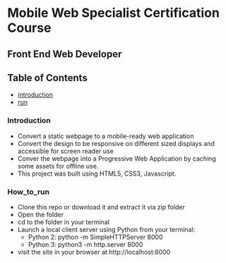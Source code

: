 # Mobile Web Specialist Certification Course
## Front End Web Developer

## Table of Contents
- [introduction](#introduction)
- [run](#How_to_run)

### Introduction
* Convert a static webpage to a mobile-ready web application 
* Convert the design to be responsive on different sized displays and accessible for screen reader use
* Conver the webpage into a Progressive Web Application by caching some assets for offline use.
* This project was built using HTML5, CSS3, Javascript. 

### How_to_run
* Clone this repo or download it and extract it via zip folder
* Open the folder
* cd to the folder in your terminal
* Launch a local client server using Python from your terminal: 
    * Python 2: python -m SimpleHTTPServer 8000 
    * Python 3: python3 -m http.server 8000
* visit the site in your browser at http://localhost:8000




  
